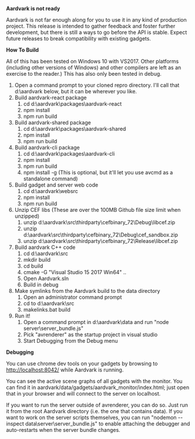 **Aardvark is not ready**

Aardvark is not far enough along for you to use it in any kind of production project.
This release is intended to gather feedback and foster further development, but there is still a ways to go before the API is stable.
Expect future releases to break compatibility with existing gadgets.

**How To Build**

All of this has been tested on Windows 10 with VS2017.
Other platforms (including other versions of Windows) and other compilers are left as an exercise to the reader.)
This has also only been tested in debug.


1. Open a command prompt to your cloned repro directory. I'll call that d:\aardvark below, but it can be wherever you like.
2. Build aardvark-react package
   1. cd d:\aardvark\packages\aardvark-react
   2. npm install
   3. npm run build
3. Build aardvark-shared package
   1. cd d:\aardvark\packages\aardvark-shared
   2. npm install
   3. npm run build
4. Build aardvark-cli package
   1. cd d:\aardvark\packages\aardvark-cli
   2. npm install
   3. npm run build
   4. npm install -g   (This is optional, but it'll let you use avcmd as a standalone command)
5. Build gadget and server web code
   1. cd d:\aardvark\websrc
   2. npm install
   3. npm run build
6. Unzip CEF libs (These are over the 100MB Github file size limit when unzipped)
   1. unzip d:\aardvark\src\thirdparty\cefbinary_72\Debug\libcef.zip
   2. unzip d:\aardvark\src\thirdparty\cefbinary_72\Debug\cef_sandbox.zip
   3. unzip d:\aardvark\src\thirdparty\cefbinary_72\Release\libcef.zip
7. Build aardvark C++ code
   1. cd d:\aardvark\src
   2. mkdir build
   3. cd build
   4. cmake -G "Visual Studio 15 2017 Win64" .. 
   5. Open Aardvark.sln 
   6. Build in debug
8. Make symlinks from the Aardvark build to the data directory
   1. Open an administrator command prompt
   2. cd to d:\aardvark\src
   3. makelinks.bat build
9. Run it!
   1. Open a command prompt in d:\aardvark\data and run "node server\server_bundle.js"
   1. Pick "avrenderer" as the startup project in visual studio
   2. Start Debugging from the Debug menu

**Debugging**

You can use chrome dev tools on your gadgets by browsing to <a href="http://localhost:8042/">http://localhost:8042/</a> while Aardvark is running.

You can see the active scene graphs of all gadgets with the monitor.
You can find it in aardvark/data/gadgets/aardvark_monitor/index.html; just open that in your browser and will connect to the server on localhost.

If you want to run the server outside of avrenderer, you can do so. Just run it from the root Aardvark directory (i.e. the one that contains data). If you want to work on the server scripts themselves, you can run "nodemon --inspect data\server\server_bundle.js" to enable attaching the debugger and auto-restarts when the server bundle changes.

